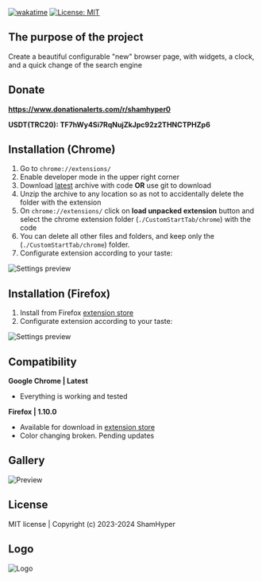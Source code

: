 [![wakatime](https://wakatime.com/badge/github/ShamHyper/CustomStartTab.svg)](https://wakatime.com/badge/github/ShamHyper/CustomStartTab)
[![License: MIT](https://img.shields.io/badge/License-MIT-yellow.svg)](https://github.com/ShamHyper/CustomStartTab/blob/main/LICENSE)
## The purpose of the project
Create a beautiful configurable "new" browser page, with widgets, a clock, and a quick change of the search engine
## Donate
**https://www.donationalerts.com/r/shamhyper0**

**USDT(TRC20): TF7hWy4Si7RqNujZkJpc92z2THNCTPHZp6**
## Installation (Chrome)
1. Go to `chrome://extensions/`
2. Enable developer mode in the upper right corner
3. Download [latest](https://github.com/ShamHyper/CustomStartTab/archive/refs/heads/main.zip) archive with code **OR** use git to download
4. Unzip the archive to any location so as not to accidentally delete the folder with the extension
5. On `chrome://extensions/` click on **load unpacked extension** button and select the chrome extension folder (`./CustomStartTab/chrome`) with the code
6. You can delete all other files and folders, and keep only the (`./CustomStartTab/chrome`) folder.
7. Configurate extension according to your taste:

![Settings preview](https://i.imghippo.com/files/z6nsY1729003954.png)
## Installation (Firefox)
1. Install from Firefox [extension store](https://addons.mozilla.org/firefox/addon/custom-start-tab/)
2. Configurate extension according to your taste:

![Settings preview](https://i.imghippo.com/files/JAaud1729007196.png)
## Compatibility
**Google Chrome | Latest**
- Everything is working and tested

**Firefox | 1.10.0** 
- Available for download in [extension store](https://addons.mozilla.org/firefox/addon/custom-start-tab/)
- Color changing broken. Pending updates
## Gallery
![Preview](https://i.ibb.co/qrbjtx0/chrome-UMNBQo-ZBUr.png)
## License
MIT license | Copyright (c) 2023-2024 ShamHyper
## Logo
![Logo](https://i.ibb.co/W69hJpf/icon.png)
